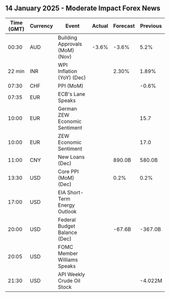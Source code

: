 ## 14 January 2025 - Moderate Impact Forex News

| Time (GMT) | Currency | Event | Actual | Forecast | Previous |
|------|----------|-------|--------|----------|----------|
| 00:30 | AUD | Building Approvals (MoM) (Nov) | -3.6% | -3.6% | 5.2% |
| 22 min | INR | WPI Inflation (YoY) (Dec) |  | 2.30% | 1.89% |
| 07:30 | CHF | PPI (MoM) |  |  | -0.6% |
| 07:35 | EUR | ECB's Lane Speaks |  |  |  |
| 10:00 | EUR | German ZEW Economic Sentiment |  |  | 15.7 |
| 10:00 | EUR | ZEW Economic Sentiment |  |  | 17.0 |
| 11:00 | CNY | New Loans (Dec) |  | 890.0B | 580.0B |
| 13:30 | USD | Core PPI (MoM) (Dec) |  | 0.2% | 0.2% |
| 17:00 | USD | EIA Short-Term Energy Outlook |  |  |  |
| 20:00 | USD | Federal Budget Balance (Dec) |  | -67.6B | -367.0B |
| 20:05 | USD | FOMC Member Williams Speaks |  |  |  |
| 21:30 | USD | API Weekly Crude Oil Stock |  |  | -4.022M |
